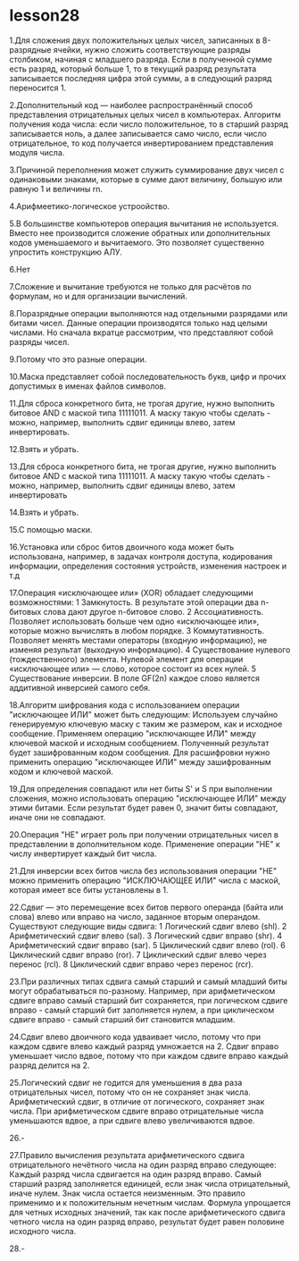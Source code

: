 # lesson28

  1.Для сложения двух положительных целых чисел, записанных в 8-разрядные ячейки, нужно сложить соответствующие разряды столбиком, начиная с младшего разряда. Если в полученной сумме есть разряд, который больше 1, то в текущий разряд результата записывается последняя цифра этой суммы, а в следующий разряд переносится 1.

  2.Дополнительный код — наиболее распространённый способ представления отрицательных целых чисел в компьютерах. Алгоритм получения кода числа: если число положительное, то в старший разряд записывается ноль, а далее записывается само число, если число отрицательное, то код получается инвертированием представления модуля числа.

  3.Причиной переполнения может служить суммирование двух чисел с одинаковыми знаками, которые в сумме дают величину, большую или равную 1 и величины rn.

  4.Арифмеетико-логическое устроойство.

  5.В большинстве компьютеров операция вычитания не используется. Вместо нее производится сложение обратных или дополнительных кодов уменьшаемого и вычитаемого. Это позволяет существенно упростить конструкцию АЛУ.

  6.Нет

  7.Сложение и вычитание требуются не только для расчётов по формулам, но и для организации вычислений.

  8.Поразрядные операции выполняются над отдельными разрядами или битами чисел. Данные операции производятся только над целыми числами. Но сначала вкратце рассмотрим, что представляют собой разряды чисел.

  9.Потому что это разные операции.

  10.Маска представляет собой последовательность букв, цифр и прочих допустимых в именах файлов символов.

  11.Для сброса конкретного бита, не трогая другие, нужно выполнить битовое AND с маской типа 11111011. А маску такую чтобы сделать - можно, например, выполнить сдвиг единицы влево, затем инвертировать.

  12.Взять и убрать.

  13.Для сброса конкретного бита, не трогая другие, нужно выполнить битовое AND с маской типа 11111011. А маску такую чтобы сделать - можно, например, выполнить сдвиг единицы влево, затем инвертировать

  14.Взять и убрать.

  15.С помощью маски.

  16.Установка или сброс битов двоичного кода может быть использована, например, в задачах контроля доступа, кодирования информации, определения состояния устройств, изменения настроек и т.д

  17.Операция «исключающее или» (XOR) обладает следующими возможностями: 1 Замкнутость. В результате этой операции два n-битовых слова дают другое n-битовое слово. 2 Ассоциативность. Позволяет использовать больше чем одно «исключающее или», которые можно вычислять в любом порядке. 3 Коммутативность. Позволяет менять местами операторы (входную информацию), не изменяя результат (выходную информацию). 4 Существование нулевого (тождественного) элемента. Нулевой элемент для операции «исключающее или» — слово, которое состоит из всех нулей. 5 Существование инверсии. В поле GF(2n) каждое слово является аддитивной инверсией самого себя.

  18.Алгоритм шифрования кода с использованием операции "исключающее ИЛИ" может быть следующим:
Используем случайно генерируемую ключевую маску с таким же размером, как и исходное сообщение.
Применяем операцию "исключающее ИЛИ" между ключевой маской и исходным сообщением.
Полученный результат будет зашифрованным кодом сообщения.
Для расшифровки нужно применить операцию "исключающее ИЛИ" между зашифрованным кодом и ключевой маской.

  19.Для определения совпадают или нет биты S' и S при выполнении сложения, можно использовать операцию "исключающее ИЛИ" между этими битами. Если результат будет равен 0, значит биты совпадают, иначе они не совпадают.

  20.Операция "НЕ" играет роль при получении отрицательных чисел в представлении в дополнительном коде. Применение операции "НЕ" к числу инвертирует каждый бит числа.

  21.Для инверсии всех битов числа без использования операции "НЕ" можно применить операцию "ИСКЛЮЧАЮЩЕЕ ИЛИ" числа с маской, которая имеет все биты установлены в 1.

  22.Сдвиг — это перемещение всех битов первого операнда (байта или слова) влево или вправо на число, заданное вторым операндом. Существуют следующие виды сдвига: 1 Логический сдвиг влево (shl). 2 Арифметический сдвиг влево (sal). 3 Логический сдвиг вправо (shr). 4 Арифметический сдвиг вправо (sar). 5 Циклический сдвиг влево (rol). 6 Циклический сдвиг вправо (ror). 7 Циклический сдвиг влево через перенос (rcl). 8 Циклический сдвиг вправо через перенос (rcr).

  23.При различных типах сдвига самый старший и самый младший биты могут обрабатываться по-разному. Например, при арифметическом сдвиге вправо самый старший бит сохраняется, при логическом сдвиге вправо - самый старший бит заполняется нулем, а при циклическом сдвиге вправо - самый старший бит становится младшим.

  24.Сдвиг влево двоичного кода удваивает число, потому что при каждом сдвиге влево каждый разряд умножается на 2. Сдвиг вправо уменьшает число вдвое, потому что при каждом сдвиге вправо каждый разряд делится на 2.

  25.Логический сдвиг не годится для уменьшения в два раза отрицательных чисел, потому что он не сохраняет знак числа. Арифметический сдвиг, в отличие от логического, сохраняет знак числа. При арифметическом сдвиге вправо отрицательные числа уменьшаются вдвое, а при сдвиге влево увеличиваются вдвое.

  26.-

  27.Правило вычисления результата арифметического сдвига отрицательного нечётного числа на один разряд вправо следующее:
Каждый разряд числа сдвигается на один разряд вправо.
Самый старший разряд заполняется единицей, если знак числа отрицательный, иначе нулем.
Знак числа остается неизменным. Это правило применимо и к положительным нечетным числам. Формула упрощается для четных исходных значений, так как после арифметического сдвига четного числа на один разряд вправо, результат будет равен половине исходного числа.

  28.-
